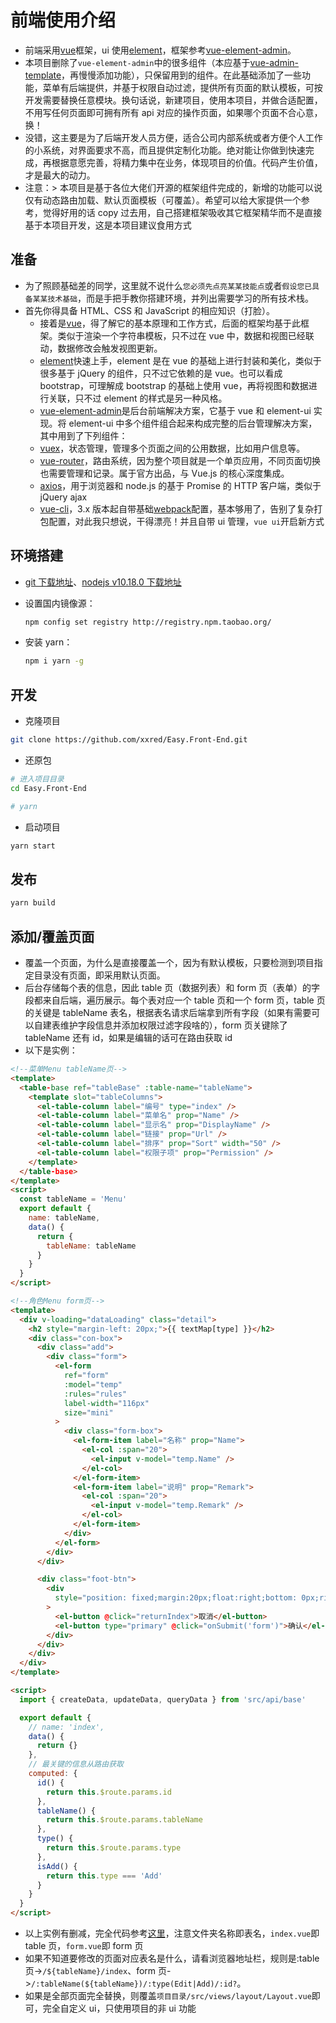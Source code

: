 # 前端使用介绍

- 前端采用[vue](https://cn.vuejs.org/)框架，ui 使用[element](https://element.eleme.cn/#/zh-CN)，框架参考[vue-element-admin](https://github.com/PanJiaChen/vue-element-admin/)。
- 本项目删除了`vue-element-admin`中的很多组件（本应基于[vue-admin-template](https://github.com/PanJiaChen/vue-admin-template)，再慢慢添加功能），只保留用到的组件。在此基础添加了一些功能，菜单有后端提供，并基于权限自动过滤，提供所有页面的默认模板，可按开发需要替换任意模块。换句话说，新建项目，使用本项目，并做合适配置，不用写任何页面即可拥有所有 api 对应的操作页面，如果哪个页面不合心意，换！
- 没错，这主要是为了后端开发人员方便，适合公司内部系统或者方便个人工作的小系统，对界面要求不高，而且提供定制化功能。绝对能让你做到快速完成，再根据意愿完善，将精力集中在业务，体现项目的价值。代码产生价值，才是最大的动力。
- 注意：> 本项目是基于各位大佬们开源的框架组件完成的，新增的功能可以说仅有动态路由加载、默认页面模板（可覆盖）。希望可以给大家提供一个参考，觉得好用的话 copy 过去用，自己搭建框架吸收其它框架精华而不是直接基于本项目开发，这是本项目建议食用方式

## 准备

- 为了照顾基础差的同学，这里就不说什么`您必须先点亮某某技能点`或者`假设您已具备某某技术基础`，而是手把手教你搭建环境，并列出需要学习的所有技术栈。
- 首先你得具备 HTML、CSS 和 JavaScript 的相应知识（打脸）。
  - 接着是[vue](https://cn.vuejs.org/v2/guide/index.html)，得了解它的基本原理和工作方式，后面的框架均基于此框架。类似于渲染一个字符串模板，只不过在 vue 中，数据和视图已经联动，数据修改会触发视图更新。
  - [element](https://element.eleme.cn/#/zh-CN/component/quickstart是)快速上手，element 是在 vue 的基础上进行封装和美化，类似于很多基于 jQuery 的组件，只不过它依赖的是 vue。也可以看成 bootstrap，可理解成 bootstrap 的基础上使用 vue，再将视图和数据进行关联，只不过 element 的样式是另一种风格。
  - [vue-element-admin](https://panjiachen.github.io/vue-element-admin)是后台前端解决方案，它基于 vue 和 element-ui 实现。将 element-ui 中多个组件组合起来构成完整的后台管理解决方案，其中用到了下列组件：
  - [vuex](https://vuex.vuejs.org/zh-cn/)，状态管理，管理多个页面之间的公用数据，比如用户信息等。
  - [vue-router](https://router.vuejs.org/zh-cn/)，路由系统，因为整个项目就是一个单页应用，不同页面切换也需要管理和记录。属于官方出品，与 Vue.js 的核心深度集成。
  - [axios](https://github.com/axios/axios)，用于浏览器和 node.js 的基于 Promise 的 HTTP 客户端，类似于 jQuery ajax
  - [vue-cli](https://github.com/vuejs/vue-cli)，3.x 版本起自带基础[webpack](https://webpack.docschina.org/)配置，基本够用了，告别了复杂打包配置，对此我只想说，干得漂亮！并且自带 ui 管理，`vue ui`开启新方式

## 环境搭建

- [git 下载地址](https://npm.taobao.org/mirrors/git-for-windows/v2.24.1.windows.2/Git-2.24.1.2-64-bit.exe)、[nodejs v10.18.0 下载地址](https://nodejs.org/dist/v10.18.0/node-v10.18.0-x64.msi)
- 设置国内镜像源：

  ```bash
  npm config set registry http://registry.npm.taobao.org/
  ```

- 安装 yarn：

  ```bash
  npm i yarn -g
  ```

## 开发

- 克隆项目

```bash
git clone https://github.com/xxred/Easy.Front-End.git
```

- 还原包

```bash
# 进入项目目录
cd Easy.Front-End

# yarn
```

- 启动项目

```bash
yarn start
```

## 发布

```bash
yarn build
```

## 添加/覆盖页面

- 覆盖一个页面，为什么是直接覆盖一个，因为有默认模板，只要检测到项目指定目录没有页面，即采用默认页面。
- 后台存储每个表的信息，因此 table 页（数据列表）和 form 页（表单）的字段都来自后端，遍历展示。每个表对应一个 table 页和一个 form 页，table 页的关键是 tableName 表名，根据表名请求后端拿到所有字段（如果有需要可以自建表维护字段信息并添加权限过滤字段啥的），form 页关键除了 tableName 还有 id，如果是编辑的话可在路由获取 id
- 以下是实例：

```html
<!--菜单Menu tableName页-->
<template>
  <table-base ref="tableBase" :table-name="tableName">
    <template slot="tableColumns">
      <el-table-column label="编号" type="index" />
      <el-table-column label="菜单名" prop="Name" />
      <el-table-column label="显示名" prop="DisplayName" />
      <el-table-column label="链接" prop="Url" />
      <el-table-column label="排序" prop="Sort" width="50" />
      <el-table-column label="权限子项" prop="Permission" />
    </template>
  </table-base>
</template>
<script>
  const tableName = 'Menu'
  export default {
    name: tableName,
    data() {
      return {
        tableName: tableName
      }
    }
  }
</script>

<!--角色Menu form页-->
<template>
  <div v-loading="dataLoading" class="detail">
    <h2 style="margin-left: 20px;">{{ textMap[type] }}</h2>
    <div class="con-box">
      <div class="add">
        <div class="form">
          <el-form
            ref="form"
            :model="temp"
            :rules="rules"
            label-width="116px"
            size="mini"
          >
            <div class="form-box">
              <el-form-item label="名称" prop="Name">
                <el-col :span="20">
                  <el-input v-model="temp.Name" />
                </el-col>
              </el-form-item>
              <el-form-item label="说明" prop="Remark">
                <el-col :span="20">
                  <el-input v-model="temp.Remark" />
                </el-col>
              </el-form-item>
            </div>
          </el-form>
        </div>
      </div>

      <div class="foot-btn">
        <div
          style="position: fixed;margin:20px;float:right;bottom: 0px;right: 0px;z-index: 1;"
        >
          <el-button @click="returnIndex">取消</el-button>
          <el-button type="primary" @click="onSubmit('form')">确认</el-button>
        </div>
      </div>
    </div>
  </div>
</template>

<script>
  import { createData, updateData, queryData } from 'src/api/base'

  export default {
    // name: 'index',
    data() {
      return {}
    },
    // 最关键的信息从路由获取
    computed: {
      id() {
        return this.$route.params.id
      },
      tableName() {
        return this.$route.params.tableName
      },
      type() {
        return this.$route.params.type
      },
      isAdd() {
        return this.type === 'Add'
      }
    }
  }
</script>
```

- 以上实例有删减，完全代码参考[这里](https://github.com/xxred/Easy.Front-End/tree/master/src/views)，注意文件夹名称即表名，`index.vue`即 table 页，`form.vue`即 form 页
- 如果不知道要修改的页面对应表名是什么，请看浏览器地址栏，规则是:table 页->`/${tableName}/index`、form 页->`/:tableName(${tableName})/:type(Edit|Add)/:id?`。
- 如果是全部页面完全替换，则覆盖`项目目录/src/views/layout/Layout.vue`即可，完全自定义 ui，只使用项目的非 ui 功能
